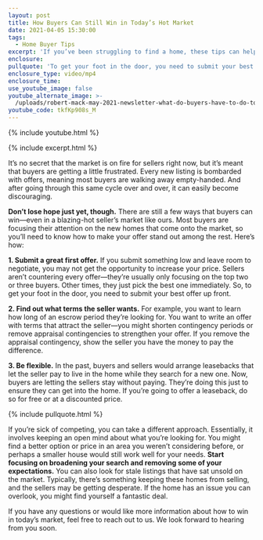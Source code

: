 ```yaml
---
layout: post
title: How Buyers Can Still Win in Today’s Hot Market
date: 2021-04-05 15:30:00
tags:
  - Home Buyer Tips
excerpt: 'If you’ve been struggling to find a home, these tips can help immensely.'
enclosure:
pullquote: 'To get your foot in the door, you need to submit your best offer up front.'
enclosure_type: video/mp4
enclosure_time:
use_youtube_image: false
youtube_alternate_image: >-
  /uploads/robert-mack-may-2021-newsletter-what-do-buyers-have-to-do-to-win-yt.jpg
youtube_code: tkfKp908s_M
---
```

{% include youtube.html %}

{% include excerpt.html %}

It’s no secret that the market is on fire for sellers right now, but it’s meant that buyers are getting a little frustrated. Every new listing is bombarded with offers, meaning most buyers are walking away empty-handed. And after going through this same cycle over and over, it can easily become discouraging.

**Don’t lose hope just yet, though.** There are still a few ways that buyers can win—even in a blazing-hot seller’s market like ours. Most buyers are focusing their attention on the new homes that come onto the market, so you’ll need to know how to make your offer stand out among the rest. Here’s how:&nbsp;

**1\. Submit a great first offer.** If you submit something low and leave room to negotiate, you may not get the opportunity to increase your price. Sellers aren’t countering every offer—they’re usually only focusing on the top two or three buyers. Other times, they just pick the best one immediately. So, to get your foot in the door, you need to submit your best offer up front.

**2\. Find out what terms the seller wants.** For example, you want to learn how long of an escrow period they’re looking for. You want to write an offer with terms that attract the seller—you might shorten contingency periods or remove appraisal contingencies to strengthen your offer. If you remove the appraisal contingency, show the seller you have the money to pay the difference.

**3\. Be flexible.** In the past, buyers and sellers would arrange leasebacks that let the seller pay to live in the home while they search for a new one. Now, buyers are letting the sellers stay without paying. They’re doing this just to ensure they can get into the home. If you’re going to offer a leaseback, do so for free or at a discounted price.

{% include pullquote.html %}

If you’re sick of competing, you can take a different approach. Essentially, it involves keeping an open mind about what you’re looking for. You might find a better option or price in an area you weren’t considering before, or perhaps a smaller house would still work well for your needs. **Start focusing on broadening your search and removing some of your expectations.** You can also look for stale listings that have sat unsold on the market. Typically, there’s something keeping these homes from selling, and the sellers may be getting desperate. If the home has an issue you can overlook, you might find yourself a fantastic deal.&nbsp;

If you have any questions or would like more information about how to win in today’s market, feel free to reach out to us. We look forward to hearing from you soon.
